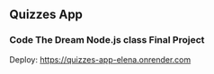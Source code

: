 ## Quizzes App
### Code The Dream Node.js class Final Project


Deploy: https://quizzes-app-elena.onrender.com
